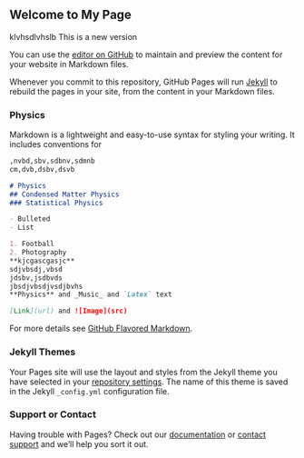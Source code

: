 ## Welcome to My Page
klvhsdlvhslb
This is a new version

You can use the [editor on GitHub](https://github.com/mursalinphysics/miwebsite/edit/gh-pages/index.md) to maintain and preview the content for your website in Markdown files.

Whenever you commit to this repository, GitHub Pages will run [Jekyll](https://jekyllrb.com/) to rebuild the pages in your site, from the content in your Markdown files.

### Physics

Markdown is a lightweight and easy-to-use syntax for styling your writing. It includes conventions for

```markdown
,nvbd,sbv,sdbnv,sdmnb
cm,dvb,dsbv,dsvb

# Physics
## Condensed Matter Physics
### Statistical Physics

- Bulleted
- List

1. Football
2. Photography
**kjcgascgasjc**
sdjvbsdj,vbsd
jdsbv,jsdbvds
jbsdjvbsdjvsdjbvhs
**Physics** and _Music_ and `Latex` text

[Link](url) and ![Image](src)
```

For more details see [GitHub Flavored Markdown](https://guides.github.com/features/mastering-markdown/).

### Jekyll Themes

Your Pages site will use the layout and styles from the Jekyll theme you have selected in your [repository settings](https://github.com/mursalinphysics/miwebsite/settings/pages). The name of this theme is saved in the Jekyll `_config.yml` configuration file.

### Support or Contact

Having trouble with Pages? Check out our [documentation](https://docs.github.com/categories/github-pages-basics/) or [contact support](https://support.github.com/contact) and we’ll help you sort it out.
